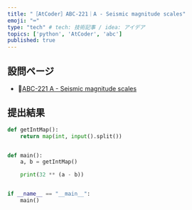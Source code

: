 ```yaml
---
title: "［AtCoder］ABC-221｜A - Seismic magnitude scales"
emoji: "⌨️"
type: "tech" # tech: 技術記事 / idea: アイデア
topics: ['python', 'AtCoder', 'abc']
published: true
---
```


## 設問ページ

- 🔗[ABC-221 A - Seismic magnitude scales](https://atcoder.jp/contests/abc221/tasks/abc221_a)

## 提出結果

```python
def getIntMap():
    return map(int, input().split())


def main():
    a, b = getIntMap()

    print(32 ** (a - b))


if __name__ == "__main__":
    main()
```
